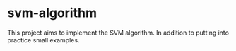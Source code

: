 # svm-algorithm
This project aims to implement the SVM algorithm. In addition to putting into practice small examples.
